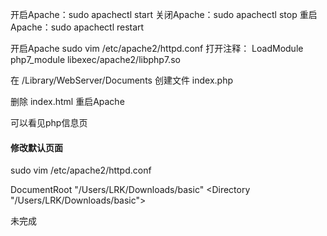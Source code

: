 
开启Apache：sudo apachectl start
关闭Apache：sudo apachectl stop
重启Apache：sudo apachectl restart

开启Apache
sudo vim /etc/apache2/httpd.conf
打开注释：
LoadModule php7_module libexec/apache2/libphp7.so

在 /Library/WebServer/Documents 创建文件 index.php
<?php phpinfo(); ?>
删除 index.html
重启Apache

可以看见php信息页


#### 修改默认页面

sudo vim /etc/apache2/httpd.conf

DocumentRoot "/Users/LRK/Downloads/basic"
<Directory "/Users/LRK/Downloads/basic">

未完成
